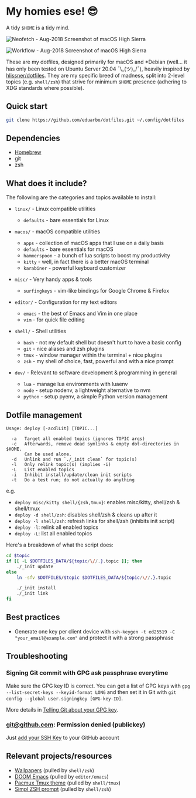 # My homies ese! 😎

A tidy `$HOME` is a tidy mind.


![Neofetch - Aug-2018 Screenshot of macOS High Sierra](assets/neofetch.png)

![Workflow - Aug-2018 Screenshot of macOS High Sierra](assets/workflow.png)

These are my dotfiles, designed primarily for macOS and *Debian (well... it has
only been tested on Ubuntu Server 20.04 ¯\\\_(ツ)\_/¯), heavily inspired by
[hlissner/dotfiles](https://github.com/hlissner/dotfiles). They are my specific
breed of madness, split into 2-level topics (e.g. `shell/zsh`) that strive for
minimum `$HOME` presence (adhering to XDG standards where possible).


## Quick start

```sh
git clone https://github.com/eduarbo/dotfiles.git ~/.config/dotfiles
```

## Dependencies
- [Homebrew](https://brew.sh/)
- git
- zsh

## What does it include?

The following are the categories and topics available to install:

- `linux/` - Linux compatible utilities
  - `defaults` - bare essentials for Linux

- `macos/` - macOS compatible utilities
  - `apps` - collection of macOS apps that I use on a daily basis
  - `defaults` - bare essentials for macOS
  - `hammerspoon` - a bunch of lua scripts to boost my productivity
  - `kitty` - well, in fact there is a better macOS terminal
  - `karabiner` - powerful keyboard customizer

- `misc/` - Very handy apps & tools
  - `surfingkeys` - vim-like bindings for Google Chrome & Firefox

- `editor/` - Configuration for my text editors
  - `emacs` - the best of Emacs and Vim in one place
  - `vim` - for quick file editing

- `shell/` - Shell utilities
  - `bash` - not my default shell but doesn't hurt to have a basic config
  - `git` - nice aliases and zsh plugins
  - `tmux` - window manager within the terminal + nice plugins
  - `zsh` - my shell of choice, fast, powerful and with a nice prompt

- `dev/` - Relevant to software development & programming in general
  - `lua` - manage lua environments with luaenv
  - `node` - setup nodenv, a lightweight alternative to nvm
  - `python` - setup pyenv, a simple Python version management


## Dotfile management

```
Usage: deploy [-acdlLit] [TOPIC...]

  -a   Target all enabled topics (ignores TOPIC args)
  -c   Afterwards, remove dead symlinks & empty dot-directories in $HOME.
       Can be used alone.
  -d   Unlink and run `./_init clean` for topic(s)
  -l   Only relink topic(s) (implies -i)
  -L   List enabled topics
  -i   Inhibit install/update/clean init scripts
  -t   Do a test run; do not actually do anything
```

e.g.
+ `deploy misc/kitty shell/{zsh,tmux}`: enables misc/kitty, shell/zsh & shell/tmux
+ `deploy -d shell/zsh`: disables shell/zsh & cleans up after it
+ `deploy -l shell/zsh`: refresh links for shell/zsh (inhibits init script)
+ `deploy -l`: relink all enabled topics
+ `deploy -L`: list all enabled topics

Here's a breakdown of what the script does:

``` sh
cd $topic
if [[ -L $DOTFILES_DATA/${topic/\//.}.topic ]]; then
    ./_init update
else
    ln -sfv $DOTFILES/$topic $DOTFILES_DATA/${topic/\//.}.topic

    ./_init install
    ./_init link
fi
```

## Best practices

- Generate one key per client device with `ssh-keygen -t ed25519 -C "your_email@example.com"` and protect it with a strong passphrase

## Troubleshooting

### Signing Git commit with GPG ask passphrase everytime

Make sure the GPG key ID is correct. You can get a list of GPG keys with
`gpg --list-secret-keys --keyid-format LONG` and then set it in Git with
`git config --global user.signingkey [GPG-key-ID]`.

More details in [Telling Git about your GPG key](https://help.github.com/articles/telling-git-about-your-gpg-key/).

### git@github.com: Permission denied (publickey)

Just [add your SSH Key](https://docs.github.com/en/authentication/connecting-to-github-with-ssh/adding-a-new-ssh-key-to-your-github-account) to your GitHub account


## Relevant projects/resources

+ [Wallpapers](https://drive.google.com/drive/folders/1FRy0ZOvau2A1Rp7hU8GE0dM8O_cIKhf-) (pulled by `shell/zsh`)
+ [DOOM Emacs](https://github.com/hlissner/doom-emacs) (pulled by `editor/emacs`)
+ [Pacmux Tmux theme](https://github.com/eduarbo/pacmux) (pulled by `shell/tmux`)
+ [Simpl ZSH prompt](https://github.com/eduarbo/simpl) (pulled by `shell/zsh`)
